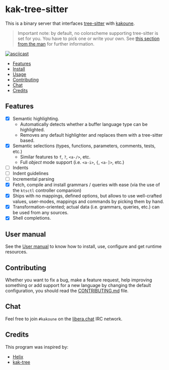 # kak-tree-sitter

This is a binary server that interfaces [tree-sitter](https://tree-sitter.github.io/) with
[kakoune](https://kakoune.org/).

> Important note: by default, no colorscheme supporting tree-sitter is set for you. You have to pick one or write your
> own. See [this section from the man](./docs/man/highlighting.md) for further information.

[![asciicast](https://asciinema.org/a/606062.svg)](https://asciinema.org/a/606062)

- [Features](#features)
- [Install](#install)
- [Usage](#usage)
- [Contributing](#contributing)
- [Chat](#chat)
- [Credits](#credits)

## Features

- [x] Semantic highlighting.
  - Automatically detects whether a buffer language type can be highlighted.
  - Removes any default highlighter and replaces them with a tree-sitter based.
- [x] Semantic selections (types, functions, parameters, comments, tests, etc.)
  - Similar features to `f`, `?`, `<a-/>`, etc.
  - Full _object_ mode support (i.e. `<a-i>`, `{`, `<a-]>`, etc.)
- [ ] Indents
- [ ] Indent guidelines
- [ ] Incremental parsing
- [x] Fetch, compile and install grammars / queries with ease (via the use of the `ktsctl` controller companion)
- [x] Ships with no mappings, defined options, but allows to use well-crafted values, user-modes, mappings and
  commands by picking them by hand.
- [x] Transformation-oriented; actual data (i.e. grammars, queries, etc.) can be used from any sources.
- [x] Shell completions.

## User manual

See the [User manual](docs/man) to know how to install, use, configure and get runtime resources.

## Contributing

Whether you want to fix a bug, make a feature request, help improving something or add support for a new language by
changing the default configuration, you should read the [CONTRIBUTING.md](./CONTRIBUTING.md) file.

## Chat

Feel free to join `#kakoune` on the [libera.chat](https://libera.chat/) IRC network.

## Credits

This program was inspired by:

- [Helix](https://helix-editor.com)
- [kak-tree](https://github.com/ul/kak-tree)
